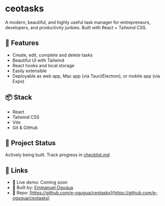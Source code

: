 # ceotasks

A modern, beautiful, and highly useful task manager for entrepreneurs, developers, and productivity junkies. Built with React + Tailwind CSS.

## 🚀 Features

- Create, edit, complete and delete tasks
- Beautiful UI with Tailwind
- React hooks and local storage
- Easily extensible
- Deployable as web app, Mac app (via Tauri/Electron), or mobile app (via Expo)

## 📦 Stack

- React
- Tailwind CSS
- Vite
- Git & GitHub

## 🧭 Project Status

Actively being built. Track progress in [checklist.md](./checklist.md)

## 🔗 Links

- 🔗 Live demo: Coming soon
- 🧠 Built by: [Emmanuel Ogugua](https://github.com/e-ogugua)
- 📁 Repo: [https://github.com/e-ogugua/ceotasks](https://github.com/e-ogugua/ceotasks)


